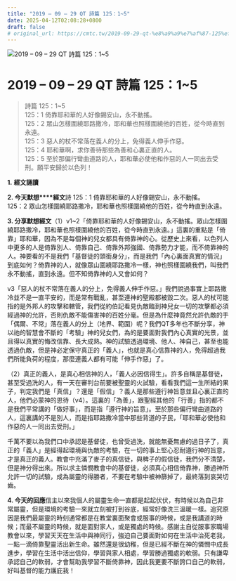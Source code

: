 ```yaml
---
title: "2019 – 09 – 29 QT 詩篇 125：1~5"
date: 2025-04-12T02:08:28+0800
draft: false
# original_url: https://cmtc.tw/2019-09-29-qt-%e8%a9%a9%e7%af%87-125%ef%bc%9a15
---
```


![2019 – 09 – 29 QT 詩篇 125：1~5](/images/qt.jpg   "2019 – 09 – 29 QT 詩篇 125：1~5")

# 2019 – 09 – 29 QT 詩篇 125：1~5

> 詩篇 125：1~5  
> 125：1 倚靠耶和華的人好像錫安山，永不動搖。  
> 125：2 眾山怎樣圍繞耶路撒冷，耶和華也照樣圍繞他的百姓，從今時直到永遠。  
> 125：3 惡人的杖不常落在義人的分上，免得義人伸手作惡。  
> 125：4 耶和華啊，求你善待那些為善和心裏正直的人。  
> 125：5 至於那偏行彎曲道路的人，耶和華必使他和作惡的人一同出去受刑。願平安歸於以色列！

**1.** **經文誦讀**

**2. 今天默想****經文**詩 125：1 倚靠耶和華的人好像錫安山，永不動搖。  
125：2 眾山怎樣圍繞耶路撒冷，耶和華也照樣圍繞他的百姓，從今時直到永遠。

**3. 分享默想經文**（1）v1~2「倚靠耶和華的人好像錫安山，永不動搖。眾山怎樣圍繞耶路撒冷，耶和華也照樣圍繞他的百姓，從今時直到永遠。」這裏的重點是「倚靠」耶和華，因為不是每個神的兒女都具有倚靠神的心。從歷史上來看，以色列人中更多的人是倚靠別人、倚靠自己、倚靠外邦強國、倚靠勢力才能，而不倚靠神的人。神要看的不是我們「基督徒的頭銜身分」，而是我們「內心裏面真實的情況」到底如何？倚靠神的人，就像眾山圍繞耶路撒冷一樣，神也照樣圍繞我們，叫我們永不動搖，直到永遠。但不知倚靠神的人又會如何？

v3「惡人的杖不常落在義人的分上，免得義人伸手作惡。」我們說過事實上耶路撒冷並不是一直平安的，而是常有戰亂，甚至連神的聖殿都被毀二次。惡人的杖可能指的是外邦人的攻擊和轄管，我們從約伯記看見仇敵臨到神兒女一切的攻擊都必須經過神的允許，否則仇敵不能傷害神的百姓分毫。但是為什麼神竟然允許仇敵的手「偶爾、不常」落在義人的分上（地界、範圍）呢？我們QT多年也不斷分享，神以祂的智慧會不斷的「考驗」神的兒女們，為的是要面對我們內心真實的光景，並且得以真實的悔改信靠、長大成熟。神的試驗透過環境、他人、神自己，甚至也能透過仇敵，但是神必定保守真正的「義人」，也就是真心信靠神的人，免得超過我們所能負荷的程度，那麼連義人都有可能「伸手作惡」了。

（2）真正的義人，是真心相信神的人，「義人必因信得生」。許多自稱是基督徒，甚至受過洗的人，有一天在審判台前要被聖靈的火試驗，看看我們這一生所結的果子，判定我們是「真信」？還是「假信」？義人是那些遵行神旨意並且心裏正直的人，他們必蒙神的恩待（v4）。這裏的「為善」，跟聖經其他的「行善」指的都不是我們平常講的「做好事」，而是指「遵行神的旨意」。至於那些偏行彎曲道路的人，這裏講的不是別人，而是指耶路撒冷當中那些背道的子民，「耶和華必使他和作惡的人一同出去受刑。」

千萬不要以為我們口中承認是基督徒，也曾受過洗，就能無憂無慮的過日子了，真正的「義人」是經得起環境與仇敵的考驗，在一切的事上堅心忍耐遵行神的旨意，才是真正的義人。教會中充滿了麥子的真信徒，與稗子的假信徒，我們分不清楚，但是神分得出來。所以求主憐憫教會中的基督徒，必須真心相信倚靠神，勝過神所允許一切的試驗，成為屬靈的得勝者，不要在考驗中被神篩掉了，最終落到哀哭切齒。

**4. 今天的回應**信主以來我個人的屬靈生命一直都是起起伏伏，有時候以為自己非常屬靈，但是環境的考驗一來就立刻被打到谷底，經常好像洗三溫暖一樣。追究原因是我們最屬靈的時刻通常都是在教堂裏面聚會或服事的時候，或是我講道的時候；而最不屬靈的時候，就是面對家人，或是獨處的時候。感謝主自從服事家職場教會以來，學習天天在生活中與神同行，強迫自己要面對如何在生活中治死老我，一點一滴倚靠聖靈活出新生命。雖然還是很幼稚，但是已經不斷在神的憐憫中成長進步，學習在生活中活出信仰，學習與家人相處，學習勝過獨處的軟弱。只有謙卑承認自己的軟弱，才會幫助我學習不斷倚靠神，因此我更要不斷誇口自己的軟弱，好叫基督的能力護庇我！